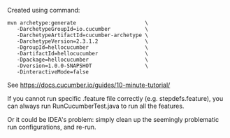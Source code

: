 
Created using command:
```
mvn archetype:generate                      \
   -DarchetypeGroupId=io.cucumber           \
   -DarchetypeArtifactId=cucumber-archetype \
   -DarchetypeVersion=2.3.1.2               \
   -DgroupId=hellocucumber                  \
   -DartifactId=hellocucumber               \
   -Dpackage=hellocucumber                  \
   -Dversion=1.0.0-SNAPSHOT                 \
   -DinteractiveMode=false
```

See https://docs.cucumber.io/guides/10-minute-tutorial/


If you cannot run specific .feature file correctly (e.g. stepdefs.feature), you can always run RunCucumberTest.java to run all the features.

Or it could be IDEA's problem: simply clean up the seemingly problematic run configurations, and re-run.
